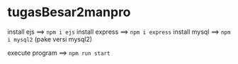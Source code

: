 # tugasBesar2manpro

install ejs ==> `npm i ejs`
install express ==> `npm i express`
install mysql ==> `npm i mysql2` (pake versi mysql2)

execute program ==> `npm run start`
